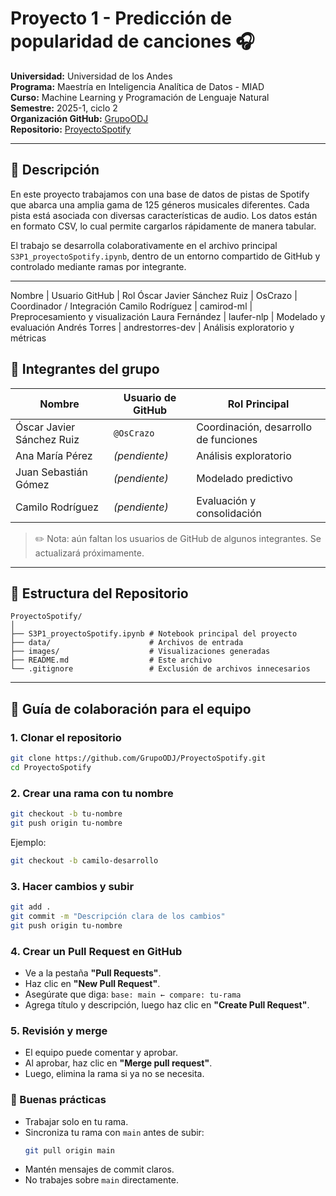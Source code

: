 # Proyecto 1 - Predicción de popularidad de canciones 🎧

**Universidad:** Universidad de los Andes  
**Programa:** Maestría en Inteligencia Analítica de Datos - MIAD  
**Curso:** Machine Learning y Programación de Lenguaje Natural  
**Semestre:** 2025-1, ciclo 2  
**Organización GitHub:** [GrupoODJ](https://github.com/GrupoODJ)  
**Repositorio:** [ProyectoSpotify](https://github.com/GrupoODJ/ProyectoSpotify)

---

## 🎯 Descripción

En este proyecto trabajamos con una base de datos de pistas de Spotify que abarca una amplia gama de 125 géneros musicales diferentes. Cada pista está asociada con diversas características de audio. Los datos están en formato CSV, lo cual permite cargarlos rápidamente de manera tabular.

El trabajo se desarrolla colaborativamente en el archivo principal `S3P1_proyectoSpotify.ipynb`, dentro de un entorno compartido de GitHub y controlado mediante ramas por integrante.

---

Nombre | Usuario GitHub | Rol
Óscar Javier Sánchez Ruiz | OsCrazo | Coordinador / Integración
Camilo Rodríguez | camirod-ml | Preprocesamiento y visualización
Laura Fernández | laufer-nlp | Modelado y evaluación
Andrés Torres | andrestorres-dev | Análisis exploratorio y métricas


## 👥 Integrantes del grupo

| Nombre                      | Usuario de GitHub       | Rol Principal                    |
|----------------------------|--------------------------|----------------------------------|
| Óscar Javier Sánchez Ruiz  | `@OsCrazo`               | Coordinación, desarrollo de funciones |
| Ana María Pérez            | _(pendiente)_            | Análisis exploratorio            |
| Juan Sebastián Gómez       | _(pendiente)_            | Modelado predictivo              |
| Camilo Rodríguez           | _(pendiente)_            | Evaluación y consolidación       |

> ✏️ Nota: aún faltan los usuarios de GitHub de algunos integrantes. Se actualizará próximamente.
---

## 📁 Estructura del Repositorio

```
ProyectoSpotify/
│
├── S3P1_proyectoSpotify.ipynb # Notebook principal del proyecto
├── data/                      # Archivos de entrada
├── images/                    # Visualizaciones generadas
├── README.md                  # Este archivo
└── .gitignore                 # Exclusión de archivos innecesarios
```
---

## 🤝 Guía de colaboración para el equipo

### 1. Clonar el repositorio

```bash
git clone https://github.com/GrupoODJ/ProyectoSpotify.git
cd ProyectoSpotify
```

### 2. Crear una rama con tu nombre

```bash
git checkout -b tu-nombre
git push origin tu-nombre
```

Ejemplo:
```bash
git checkout -b camilo-desarrollo
```

### 3. Hacer cambios y subir

```bash
git add .
git commit -m "Descripción clara de los cambios"
git push origin tu-nombre
```

### 4. Crear un Pull Request en GitHub

- Ve a la pestaña **"Pull Requests"**.
- Haz clic en **"New Pull Request"**.
- Asegúrate que diga: `base: main ← compare: tu-rama`
- Agrega título y descripción, luego haz clic en **"Create Pull Request"**.

### 5. Revisión y merge

- El equipo puede comentar y aprobar.
- Al aprobar, haz clic en **"Merge pull request"**.
- Luego, elimina la rama si ya no se necesita.

### 🧠 Buenas prácticas

- Trabajar solo en tu rama.
- Sincroniza tu rama con `main` antes de subir:
  ```bash
  git pull origin main
  ```
- Mantén mensajes de commit claros.
- No trabajes sobre `main` directamente.